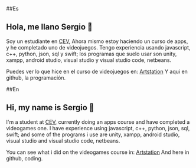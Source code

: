 ##Es
## Hola, me llano Sergio 👋

Soy un estudiante en [CEV](https://www.cev.com), Ahora mismo estoy haciendo un curso de apps, y he completado uno de videojuegos.
Tengo experiencia usando javascript, c++, python, json, sql y swift; los programas que suelo usar son unity, xampp, android studio, visual studio y visual studio code, netbeans. 

Puedes ver lo que hice en el curso de videojuegos en:
[Artstation](https://sergiocosta4.artstation.com/)
Y aqui en github, la programación.

##En
## Hi, my name is Sergio 👋

I'm a student at [CEV](https://www.cev.com), currently doing an apps course and have completed a videogames one.
I have experience using javascript, c++, python, json, sql, swift; and some of the programs i use are unity, xampp, android studio, visual studio and visual studio code, netbeans. 

You can see what i did on the videogames course in:
[Artstation](https://sergiocosta4.artstation.com/)
And here in github, coding.
<!--
#https://github.com/anuraghazra/github-readme-stats/blob/master/api/top-langs.js
<!--
**Alcach/Alcach** is a ✨ _special_ ✨ repository because its `README.md` (this file) appears on your GitHub profile.

Here are some ideas to get you started:

- 🔭 I’m currently working on ...
- 🌱 I’m currently learning ...
- 👯 I’m looking to collaborate on ...
- 🤔 I’m looking for help with ...
- 💬 Ask me about ...
- 📫 How to reach me: ...
- 😄 Pronouns: ...
- ⚡ Fun fact: ...
-->
